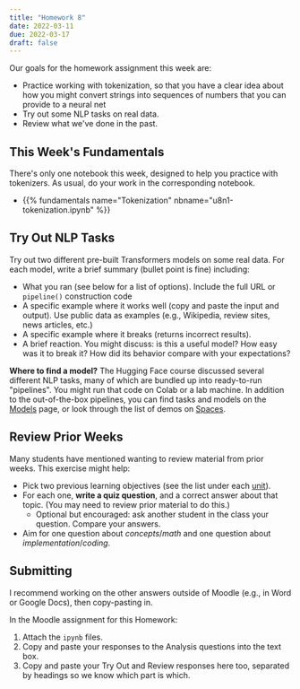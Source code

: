 ```yaml
---
title: "Homework 8"
date: 2022-03-11
due: 2022-03-17
draft: false
---
```


Our goals for the homework assignment this week are:

- Practice working with tokenization, so that you have a clear idea about how you might convert strings into sequences of numbers that you can provide to a neural net
- Try out some NLP tasks on real data.
- Review what we've done in the past.

## This Week's Fundamentals

There's only one notebook this week, designed to help you practice with tokenizers. As usual, do your work in the corresponding notebook.

- {{% fundamentals name="Tokenization" nbname="u8n1-tokenization.ipynb" %}}

## Try Out NLP Tasks

Try out two different pre-built Transformers models on some real data. For each model, write a brief summary (bullet point is fine) including:

- What you ran (see below for a list of options). Include the full URL or `pipeline()` construction code
- A specific example where it works well (copy and paste the input and output). Use public data as examples (e.g., Wikipedia, review sites, news articles, etc.)
- A specific example where it breaks (returns incorrect results).
- A brief reaction. You might discuss: is this a useful model? How easy was it to break it? How did its behavior compare with your expectations?

**Where to find a model?** The Hugging Face course discussed several different NLP tasks, many of which are bundled up into ready-to-run "pipelines". You might run that code on Colab or a lab machine. In addition to the out-of-the-box pipelines, you can find tasks and models on the [Models](https://huggingface.co/models) page, or look through the list of demos on [Spaces](https://huggingface.co/spaces).

## Review Prior Weeks

Many students have mentioned wanting to review material from prior weeks. This exercise might help:

- Pick two previous learning objectives (see the list under each [unit](/units)).
- For each one, **write a quiz question**, and a correct answer about that topic. (You may need to review prior material to do this.)
  - Optional but encouraged: ask another student in the class your question. Compare your answers.
- Aim for one question about *concepts*/*math* and one question about *implementation*/*coding*.

## Submitting

I recommend working on the other answers outside of Moodle (e.g., in Word or Google Docs), then copy-pasting in.

In the Moodle assignment for this Homework:

1. Attach the `ipynb` files.
2. Copy and paste your responses to the Analysis questions into the text box.
3. Copy and paste your Try Out and Review responses here too, separated by headings so we know which part is which.
